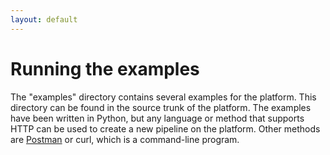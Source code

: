 ```yaml
---
layout: default
---
```

<!--
   Licensed to the Apache Software Foundation (ASF) under one or more
   contributor license agreements.  See the NOTICE file distributed with
   this work for additional information regarding copyright ownership.
   The ASF licenses this file to You under the Apache License, Version 2.0
   (the "License"); you may not use this file except in compliance with
   the License.  You may obtain a copy of the License at

       http://www.apache.org/licenses/LICENSE-2.0

   Unless required by applicable law or agreed to in writing, software
   distributed under the License is distributed on an "AS IS" BASIS,
   WITHOUT WARRANTIES OR CONDITIONS OF ANY KIND, either express or implied.
   See the License for the specific language governing permissions and
   limitations under the License.
-->
# Running the examples

The "examples" directory contains several examples for the platform. This directory can be found in the source trunk of the platform. The examples have been written in Python,
but any language or method that supports HTTP can be used to create a new pipeline on the platform. Other methods are [Postman](https://www.getpostman.com) or curl, which is a command-line program.